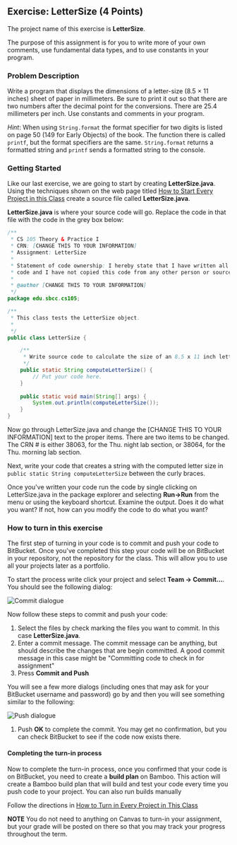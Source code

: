 ## Exercise: LetterSize (4 Points)

The project name of this exercise is **LetterSize**.

The purpose of this assignment is for you to write more of your own comments, use fundamental data types, and to use constants in your program.

### Problem Description

 Write a program that displays the dimensions of a letter-size (8.5 × 11 inches) sheet of paper in millimeters. Be sure to print it out so that there are two numbers after the decimal point for the conversions. There are 25.4 millimeters per inch. Use constants and comments in your program. 

_Hint_: When using `String.format` the format specifier for two digits is listed on page 50 (149 for Early Objects) of the book. The function there is called `printf`, but the format specifiers are the same. `String.format` returns a formatted string and `printf` sends a formatted string to the console.

### Getting Started

Like our last exercise, we are going to start by creating **LetterSize.java**. Using the techniques shown on the web page titled [How to Start Every Project in this Class](http://crowd.cs.sbcc.edu:7990/projects/CS105F2016/repos/allan.knight/browse/HowToStartEveryProject.md) create a source file called **LetterSize.java**.

**LetterSize.java** is where your source code will go. Replace the code in that file with the code in the grey box below:

```java
/**
 * CS 105 Theory & Practice I
 * CRN: [CHANGE THIS TO YOUR INFORMATION]
 * Assignment: LetterSize
 * 
 * Statement of code ownership: I hereby state that I have written all of this
 * code and I have not copied this code from any other person or source.
 * 
 * @author [CHANGE THIS TO YOUR INFORMATION]
 */
package edu.sbcc.cs105;

/**
 * This class tests the LetterSize object.
 *
 */
public class LetterSize {

    /**
     * Write source code to calculate the size of an 8.5 x 11 inch letter in millimeters.
     */
    public static String computeLetterSize() {
        // Put your code here.
    }
    
    public static void main(String[] args) {
		System.out.println(computeLetterSize());
    }
}
```

Now go through LetterSize.java and change the [CHANGE THIS TO YOUR INFORMATION] text to the proper items. There are two items to be changed. The CRN # is either 38063, for the Thu. night lab section, or 38064, for the Thu. morning lab section.

Next, write your code that creates a string with the computed letter size  in `public static String computeLetterSize` between the curly braces.

Once you've written your code run the code by single clicking on LetterSize.java in the package explorer and selecting **Run->Run** from the menu or using the keyboard shortcut. Examine the output. Does it do what you want? If not, how can you modify the code to do what you want?

### How to turn in this exercise

The first step of turning in your code is to commit and push your code to BitBucket. Once you've completed this step your code will be on BitBucket in your repository, not the repository for the class. This will allow you to use all your projects later as a portfolio.

To start the process write click your project and select **Team -> Commit...**. You should see the following dialog:

![Commit dialogue](https://www.dropbox.com/s/lojod76ghyzl626/commit-git.png?dl=1)

Now follow these steps to commit and push your code:

1. Select the files by check marking the files you want to commit. In this case **LetterSize.java**. 
2. Enter a commit message. The commit message can be anything, but should describe the changes that are begin committed. A good commit message in this case might be "Committing code to check in for assignment"
3. Press **Commit and Push**

You will see a few more dialogs (including ones that may ask for your BitBucket username and password) go by and then you will see something similar to the following:

![Push dialogue](https://www.dropbox.com/s/niao32p4abbx4k2/push-git.png?dl=1)

1. Push **OK** to complete the commit. You may get no confirmation, but you can check BitBucket to see if the code now exists there.

#### Completing the turn-in process

Now to complete the turn-in process, once you confirmed that your code is on BitBucket, you need to create a **build plan** on Bamboo. This action will create a Bamboo build plan that will build and test your code every time you push code to your project. You can also run builds manually

Follow the directions in [How to Turn in Every Project in This Class](http://crowd.cs.sbcc.edu:7990/projects/CS105F2016/repos/allan.knight/browse/HowToTurnInEveryProjectInThisClass.md)

**NOTE** You do not need to anything on Canvas to turn-in your assignment, but your grade will be posted on there so that you may track your progress throughout the term.
